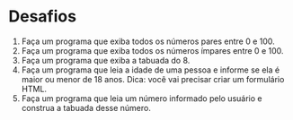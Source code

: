 # Desafios

1. Faça um programa que exiba todos os números pares entre 0 e 100.
2. Faça um programa que exiba todos os números ímpares entre 0 e 100.
3. Faça um programa que exiba a tabuada do 8.
4. Faça um programa que leia a idade de uma pessoa e informe se ela é maior ou menor de 18 anos. Dica: você vai precisar criar um formulário HTML.
5. Faça um programa que leia um número informado pelo usuário e construa a tabuada desse número.